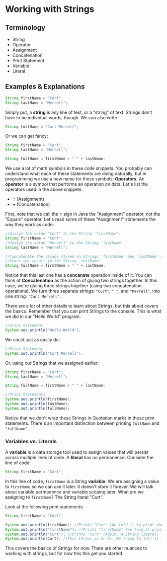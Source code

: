 # Working with Strings

## Terminology
* String
* Operator
* Assignment
* Concatenation
* Print Statement
* Variable
* Literal

## Examples & Explanations
```Java
String firstName = "Curt";
String lastName = "Merrell";
```

Simply put, a **string** is any line of text, or a "string" of text. Strings don't have to be individual words, though. We can also write

```java
String fullName = "Curt Merrell";
```

Or we can get fancy:

```Java
String firstName = "Curt";
String lastName = "Merrell";

String fullName = firstName + " " + lastName;
```

We use a lot of math symbols in these code snippets. You probably can understand what each of these statements are doing naturally, but in programming we use a new name for these symbols: **Operators**. An **operator** is a symbol that performs an operation on data. Let's list the operators used in the above snippets:
* **=** (Assignment)
* **+** (Concatenation)

First, note that we call the **=** sign in Java the "Assignment" operator, not the "Equals" operator. Let's read some of these "Assignment" statements the way they work as code:

```java
//Assign the value "Curt" to the String 'firstName'.
String firstName = "Curt";
//Assign the value "Merrell" to the String 'lastName'.
String lastName = "Merrell";

//Concatenate the values stored in Strings 'firstName' and 'lastName' with a space between
//Store the result in the String 'fullName'
String fullName = firstName + " " + lastName;
```

Notice that this last one has a **concanate** operation inside of it. You can think of **Concatenation** as the action of gluing two strings together. In this case, we're gluing three strings together (using two concatenation operations). We turn three separate strings: ```"Curt"```, ```" "```, and ```"Merrell"```, into one string: ```"Curt Merrell"```.

There are a lot of other details to learn about Strings, but this about covers the basics. Remember that you can print Strings to the console. This is what we did in our "Hello World" program:

```java
//Print Statement
System.out.println("Hello World");
```

We could just as easily do:

```java
//Print Statement
System.out.println("Curt Merrell");
```

Or, using our Strings that we assigned earlier:

```java
String firstName = "Curt";
String lastName = "Merrell";

String fullName = firstName + " " + lastName;

//Print Statements
System.out.println(firstName);
System.out.println(lastName);
System.out.println(fullName);
```

Notice that we don't wrap these Strings in Quotation marks in these print statements. There's an important distinction between printing ```fullName``` and ```"fullName"```.

### Variables vs. Literals
A **variable** is a data storage tool used to assign values that will persist across multiple lines of code. A **literal** has no permanence. Consider the line of code:

```java
String firstName = "Curt";
```

In this line of code, ```firstName``` is a String **variable**. We are assigning a value to ```firstName``` so we can use it later. It doesn't store it forever. We will talk about variable permanence and variable scoping later. What are we assigning to ```firstName```? The String literal "Curt".

Look at the following print statements:

```java
String firstName = "Curt";

System.out.println(firstName); //Prints "Curt" (We told it to print the value of an assigned variable)
System.out.println("firstName"); //Prints "firstName" (we told it print a String literal)
System.out.println("Curt"); //Prints "Curt" (Again, a String literal)
System.out.println(Curt); //This throws an error. We tried to tell it to print the value of a variable named "Curt", but we never declared this variable or assigned any value to it.
```

This covers the basics of Strings for now. There are other nuances to working with strings, but for now this this get you started.
